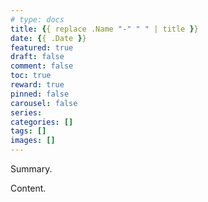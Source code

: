 ```yaml
---
# type: docs 
title: {{ replace .Name "-" " " | title }}
date: {{ .Date }}
featured: true
draft: false
comment: false
toc: true
reward: true
pinned: false
carousel: false
series:
categories: []
tags: []
images: []
---
```


Summary.

<!--more-->

Content.

